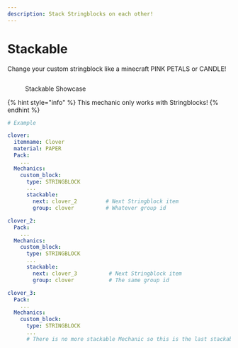 ```yaml
---
description: Stack Stringblocks on each other!
---
```


# Stackable

Change your custom stringblock like a minecraft PINK PETALS or CANDLE!

<figure><img src="../.gitbook/assets/java_dHYz9HVB1P.gif" alt=""><figcaption><p>Stackable Showcase</p></figcaption></figure>

{% hint style="info" %}
This mechanic only works with Stringblocks!
{% endhint %}

```yaml
# Example

clover:
  itemname: Clover
  material: PAPER
  Pack:
    ...
  Mechanics:
    custom_block:
      type: STRINGBLOCK
      ...
      stackable:
        next: clover_2         # Next Stringblock item
        group: clover          # Whatever group id

clover_2:
  Pack:
    ...
  Mechanics:
    custom_block:
      type: STRINGBLOCK
      ...
      stackable:
        next: clover_3          # Next Stringblock item
        group: clover           # The same group id

clover_3:
  Pack:
    ...
  Mechanics:
    custom_block:
      type: STRINGBLOCK
      ...
      # There is no more stackable Mechanic so this is the last stackable option
```
